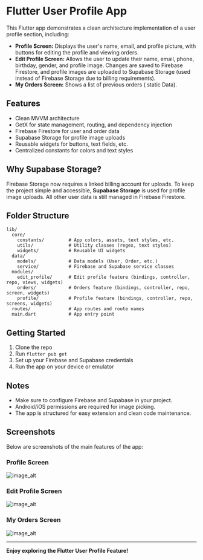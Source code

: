 # Flutter User Profile App

This Flutter app demonstrates a clean architecture implementation of a user profile section, including:

- **Profile Screen:** Displays the user's name, email, and profile picture, with buttons for editing the profile and viewing orders.
- **Edit Profile Screen:** Allows the user to update their name, email, phone, birthday, gender, and profile image. Changes are saved to Firebase Firestore, and profile images are uploaded to Supabase Storage (used instead of Firebase Storage due to billing requirements).
- **My Orders Screen:** Shows a list of previous orders ( static Data).

## Features

- Clean MVVM architecture
- GetX for state management, routing, and dependency injection
- Firebase Firestore for user and order data
- Supabase Storage for profile image uploads
- Reusable widgets for buttons, text fields, etc.
- Centralized constants for colors and text styles

## Why Supabase Storage?

Firebase Storage now requires a linked billing account for uploads. To keep the project simple and accessible, **Supabase Storage** is used for profile image uploads. All other user data is still managed in Firebase Firestore.

## Folder Structure

```
lib/
  core/
    constants/         # App colors, assets, text styles, etc.
    utils/             # Utility classes (regex, text styles)
    widgets/           # Reusable UI widgets
  data/
    models/            # Data models (User, Order, etc.)
    service/           # Firebase and Supabase service classes
  modules/
    edit_profile/      # Edit profile feature (bindings, controller, repo, views, widgets)
    orders/            # Orders feature (bindings, controller, repo, screen, widgets)
    profile/           # Profile feature (bindings, controller, repo, screens, widgets)
  routes/              # App routes and route names
  main.dart            # App entry point
```

## Getting Started

1. Clone the repo
2. Run `flutter pub get`
3. Set up your Firebase and Supabase credentials
4. Run the app on your device or emulator

## Notes

- Make sure to configure Firebase and Supabase in your project.
- Android/iOS permissions are required for image picking.
- The app is structured for easy extension and clean code maintenance.

## Screenshots

Below are screenshots of the main features of the app:

### Profile Screen

![image_alt](https://github.com/zyaddmostafa/Ideas-and-Concepts-Task/blob/main/profile_Screen.png?raw=true)

### Edit Profile Screen

![image_alt](https://raw.githubusercontent.com/zyaddmostafa/Ideas-and-Concepts-Task/refs/heads/main/Edit_Profile_Screen.png)

### My Orders Screen

![image_alt](https://raw.githubusercontent.com/zyaddmostafa/Ideas-and-Concepts-Task/refs/heads/main/My_Order_Screen.png)

---

**Enjoy exploring the Flutter User Profile Feature!**
